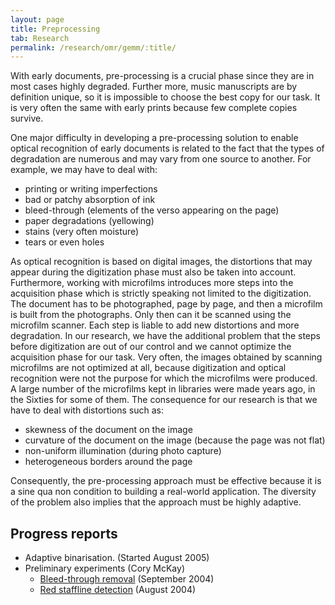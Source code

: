```yaml
---
layout: page
title: Preprocessing
tab: Research
permalink: /research/omr/gemm/:title/
---
```


With early documents, pre-processing is a crucial phase since they are in most cases highly degraded. Further more, music manuscripts are by definition unique, so it is impossible to choose the best copy for our task. It is very often the same with early prints because few complete copies survive.

One major difficulty in developing a pre-processing solution to enable optical recognition of early documents is related to the fact that the types of degradation are numerous and may vary from one source to another. For example, we may have to deal with:


* printing or writing imperfections
* bad or patchy absorption of ink
* bleed-through (elements of the verso appearing on the page)
* paper degradations (yellowing)
* stains (very often moisture)
* tears or even holes

As optical recognition is based on digital images, the distortions that may appear during the digitization phase must also be taken into account. Furthermore, working with microfilms introduces more steps into the acquisition phase which is strictly speaking not limited to the digitization. The document has to be photographed, page by page, and then a microfilm is built from the photographs. Only then can it be scanned using the microfilm scanner. Each step is liable to add new distortions and more degradation. In our research, we have the additional problem that the steps before digitization are out of our control and we cannot optimize the acquisition phase for our task. Very often, the images obtained by scanning microfilms are not optimized at all, because digitization and optical recognition were not the purpose for which the microfilms were produced. A large number of the microfilms kept in libraries were made years ago, in the Sixties for some of them. The consequence for our research is that we have to deal with distortions such as:


* skewness of the document on the image
* curvature of the document on the image (because the page was not flat)
* non-uniform illumination (during photo capture)
* heterogeneous borders around the page

Consequently, the pre-processing approach must be effective because it is a sine qua non condition to building a real-world application. The diversity of the problem also implies that the approach must be highly adaptive.

## Progress reports


* Adaptive binarisation. (Started August 2005)
* Preliminary experiments (Cory McKay)
    * [Bleed-through removal](http://www.music.mcgill.ca/~cmckay/software/musictech/ScoreReader/BleedThroughRemoval.html) (September 2004)
    * [Red staffline detection](http://www.music.mcgill.ca/~cmckay/software/musictech/ScoreReader/HorizontalLineDetection.html) (August 2004)
